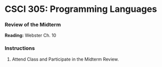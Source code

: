 # CSCI 305: Programming Languages

### Review of the Midterm

**Reading:** Webster Ch. 10

### Instructions
1. Attend Class and Participate in the Midterm Review.
